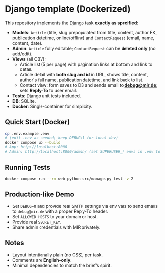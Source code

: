 # Django template (Dockerized)

This repository implements the Django task **exactly as specified**:
- **Models**: `Article` (title, slug prepopulated from title, content, author FK, publication datetime, online/offline) and `ContactRequest` (email, name, content, date).
- **Admin**: `Article` fully editable; `ContactRequest` can be **deleted only** (no add/edit).
- **Views** (all CBV):
  - Article list (5 per page) with pagination links at bottom and link to detail.
  - Article detail with **both slug and id** in URL, shows title, content, author's full name, publication datetime, and link back to list.
  - Contact view: form saves to DB and sends email to **debug@mir.de**; sets **Reply-To** to user email.
- **Tests**: Django unit tests included.
- **DB**: SQLite.
- **Docker**: Single-container for simplicity.

## Quick Start (Docker)
```bash
cp .env.example .env
# (edit .env as needed; keep DEBUG=1 for local dev)
docker compose up --build
# App: http://localhost:8000
# Admin: http://localhost:8000/admin/ (set SUPERUSER_* envs in .env to auto-create)
```

## Running Tests
```bash
docker compose run --rm web python src/manage.py test -v 2
```

## Production-like Demo
- Set `DEBUG=0` and provide real SMTP settings via env vars to send emails to `debug@mir.de` with a proper Reply-To header.
- Set `ALLOWED_HOSTS` to your domain or host.
- Provide real `SECRET_KEY`.
- Share admin credentials with MIR privately.

## Notes
- Layout intentionally plain (no CSS), per task.
- Comments are **English-only**.
- Minimal dependencies to match the brief’s spirit.